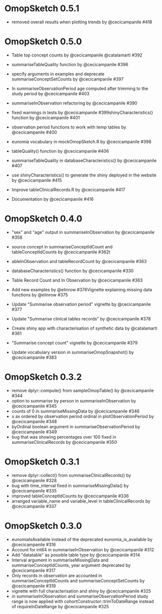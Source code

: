 # OmopSketch 0.5.1

-   removed overall results when plotting trends by @cecicampanile #418

# OmopSketch 0.5.0

-   Table top concept counts by \@cecicampanile \@catalamarti #392

-   summariseTableQuality function by \@cecicampanile #396

-   specify arguments in examples and deprecate summariseConceptSetCounts by \@cecicampanile #397

-   In summariseObservationPeriod age computed after trimming to the study period by \@cecicampanile #403

-   summariseInObservation refactoring by \@cecicampanile #390

-   fixed warnings in tests by \@cecicampanile #399shinyCharacteristics() function by \@cecicampanile #401

-   observation period functions to work with temp tables by \@cecicampanile #400

-   eunomia vocabulary in mockOmopSketch.R by \@cecicampanile #398

-   tableQuality() function by \@cecicampanile #406

-   summariseTableQuality in databaseCharacteristics() by \@cecicampanile #407

-   use shinyCharacteristics() to generate the shiny deployed in the website by \@cecicampanile #415

-   Improve tableClinicalRecords.R by \@cecicampanile #417

-   Documentation by \@cecicampanile #416

# OmopSketch 0.4.0

-   "sex" and "age" output in summariseInObservation by @cecicampanile #358

-   source concept in summariseConceptIdCount and tableConceptIdCounts by @cecicampanile #362t

-   ableInObservation and tableRecordCount by @cecicampanile #363

-   databaseCharacteristics() function by @cecicampanile #330

-   Table Record Count and In Observation by @cecicampanile #363

-   Add new examples by @elinrow #376Vignette explaining missing data functions by @elinrow #375

-   Update "Summarise observation period" vignette by @cecicampanile #377

-   Update "Summarise clinical tables records" by @cecicampanile #378

-   Create shiny app with characterisation of synthetic data by @catalamarti #381

-   "Summarise concept count" vignette by @cecicampanile #379

-   Update vocabulary version in summariseOmopSnapshot() by @cecicampanile #383

# OmopSketch 0.3.2

-   remove dplyr::compute() from sampleOmopTable() by @cecicampanile #344
-   option to summarise by person in summariseInObservation by @cecicampanile #345
-   counts of 0 in summariseMissingData by @cecicampanile #346
-   x ax ordered by observation period ordinal in plotObservationPeriod by @cecicampanile #348
-   byOrdinal boolean argument in summariseObservationPeriod by @cecicampanile #349
-   bug that was showing percentages over 100 fixed in summariseClinicalRecords by @cecicampanile #350

# OmopSketch 0.3.1

-   remove dplyr::collect() from summariseClinicalRecords() by @cecicampanile #328
-   bug with time_interval fixed in summariseMissingData() by @cecicampanile #335
-   improved tableConceptIdCounts by @cecicampanile #336
-   arranged variable_name and variable_level in tableClinicalRecords by @cecicampanile #337

# OmopSketch 0.3.0

-   eunomiaIsAvailable instead of the deprecated eunomia_is_available by @cecicampanile #316
-   Account for int64 in summariseInObservation by @cecicampanile #312
-   Add "datatable" as possible table type by @cecicampanile #314
-   Interval argument in summariseMissingData and summariseConceptIdCounts, year argument deprecated by @cecicampanile #317
-   Only records in observation are accounted in summariseConceptIdCounts and summariseConceptSetCounts by @cecicampanile #319
-   vignette with full characterisation and shiny by @cecicampanile #325
-   in summariseInObservation and summariseObservationPeriod study range is now applied with cohortConstructor::trimToDateRange instead of requireInDateRange by @cecicampanile #325
